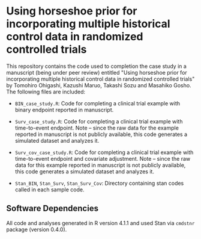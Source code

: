 # Using horseshoe prior for incorporating multiple historical control data in randomized controlled trials

This repository contains the code used to completion the case study in a manuscript (being under peer review) entitled "Using horseshoe prior for incorporating multiple historical control data in randomized controlled trials" by Tomohiro Ohigashi, Kazushi Maruo, Takashi Sozu and Masahiko Gosho.
The following files are included:

- `BIN_case_study.R`: Code for completing a clinical trial example with binary endpoint reported in manuscript.

- `Surv_case_study.R`: Code for completing a clinical trial example with time-to-event endpoint. Note – since the raw data for the example reported in manuscript is not publicly available, this code generates a simulated dataset and analyzes it.

- `Surv_cov_case_study.R`: Code for completing a clinical trial example with time-to-event endpoint and covariate adjustment. Note – since the raw data for this example reported in manuscript is not publicly available, this code generates a simulated dataset and analyzes it.

- `Stan_BIN`, `Stan_Surv`, `Stan_Surv_Cov`: Directory containing stan codes called in each sample code.

## Software Dependencies
All code and analyses generated in R version 4.1.1 and used Stan via `cmdstnr` package (version 0.4.0).

